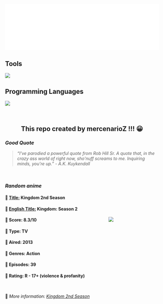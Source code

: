 
<img src="svg/nai.svg" />

<p>
  <h2>Tools</h2>
  <a href="https://skillicons.dev">
    <img src="https://skillicons.dev/icons?i=git,bash,vim,ubuntu,tensorflow,pytorch,docker,raspberrypi" />
  </a>

  <br />

  <h2>Programming Languages</h2>

  <a href="https://skillicons.dev">
    <img src="https://skillicons.dev/icons?i=python,c,cpp" />
  </a>
</p>

<br />

<h2 align="center">This repo created by mercenarioZ !!! 😀</h2>
<h3><i>Good Quote</i></h3>

<blockquote>
<i>
“I've parodied a powerful quote from Rob Hill Sr. A quote that, in the crazy ass world of right now, sho'nuff screams to me. Inquiring minds, you're up.” - A.K. Kuykendall
</i>
</blockquote>

<br />

<h3><i>Random anime</i></h3>

<h4>
  <strong>🥭 <u>Title:</u></strong> Kingdom 2nd Season
</h4>

<h4>🌿 <u>English Title:</u> Kingdom: Season 2</h4>

<img align="right" width="165" src=https://cdn.myanimelist.net/images/anime/13/53589.jpg />

<h4>🌱 Score: 8.3/10</h4>

<h4>🌲 Type: TV</h4>

<h4>🌴 Aired: 2013</h4>

<h4>🌵 Genres: Action</h4>

<h4>🥑 Episodes: 39</h4>

<h4>🍏 Rating: R - 17+ (violence & profanity)</h4>

<br />

🍂 *More information: [Kingdom 2nd Season](https://myanimelist.net/anime/17389/Kingdom_2nd_Season)*
    